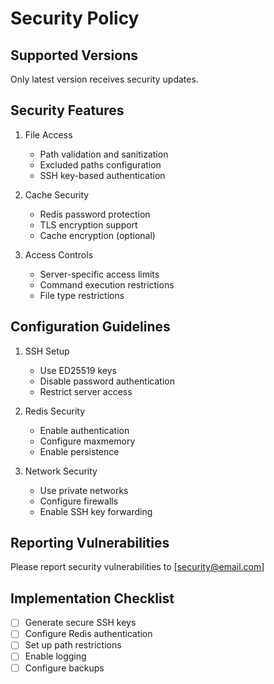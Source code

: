 # Security Policy

## Supported Versions
Only latest version receives security updates.

## Security Features
1. File Access
   - Path validation and sanitization
   - Excluded paths configuration
   - SSH key-based authentication

2. Cache Security
   - Redis password protection
   - TLS encryption support
   - Cache encryption (optional)

3. Access Controls
   - Server-specific access limits
   - Command execution restrictions
   - File type restrictions

## Configuration Guidelines
1. SSH Setup
   - Use ED25519 keys
   - Disable password authentication
   - Restrict server access

2. Redis Security
   - Enable authentication
   - Configure maxmemory
   - Enable persistence

3. Network Security
   - Use private networks
   - Configure firewalls
   - Enable SSH key forwarding

## Reporting Vulnerabilities
Please report security vulnerabilities to [security@email.com]

## Implementation Checklist
- [ ] Generate secure SSH keys
- [ ] Configure Redis authentication
- [ ] Set up path restrictions
- [ ] Enable logging
- [ ] Configure backups
